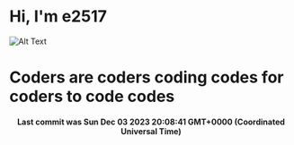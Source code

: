 # Hi, I'm e2517

![Alt Text](https://github.com/E2517/e2517/blob/master/images/background.gif)

# Coders are coders coding codes for coders to code codes

<h4 align="center">Last commit was Sun Dec 03 2023 20:08:41 GMT+0000 (Coordinated Universal Time)</h4>
